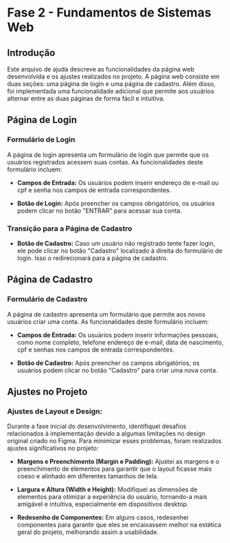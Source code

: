 # Fase 2 - Fundamentos de Sistemas Web

## Introdução

Este arquivo de ajuda descreve as funcionalidades da página web desenvolvida e os ajustes realizados no projeto. A página web consiste em duas seções: uma página de login e uma página de cadastro. Além disso, foi implementada uma funcionalidade adicional que permite aos usuários alternar entre as duas páginas de forma fácil e intuitiva.

## Página de Login

### Formulário de Login

A página de login apresenta um formulário de login que permite que os usuários registrados acessem suas contas. As funcionalidades deste formulário incluem:

- **Campos de Entrada:** Os usuários podem inserir endereço de e-mail ou cpf e senha nos campos de entrada correspondentes.

- **Botão de Login:** Após preencher os campos obrigatórios, os usuários podem clicar no botão "ENTRAR" para acessar sua conta.

### Transição para a Página de Cadastro

- **Botão de Cadastro:** Caso um usuário não registrado tente fazer login, ele pode clicar no botão "Cadastro" localizado à direita do formulário de login. Isso o redirecionará para a página de cadastro.

## Página de Cadastro

### Formulário de Cadastro

A página de cadastro apresenta um formulário que permite aos novos usuários criar uma conta. As funcionalidades deste formulário incluem:

- **Campos de Entrada:** Os usuários podem inserir informações pessoais, como nome completo, telefone endereço de e-mail, data de nascimento, cpf e senhas nos campos de entrada correspondentes.

- **Botão de Cadastro:** Após preencher os campos obrigatórios, os usuários podem clicar no botão "Cadastro" para criar uma nova conta.

## Ajustes no Projeto

### Ajustes de Layout e Design:

Durante a fase inicial do desenvolvimento, identifiquei desafios relacionados à implementação devido a algumas limitações no design original criado no Figma. Para minimizar esses problemas, foram realizados ajustes significativos no projeto:

- **Margens e Preenchimento (Margin e Padding):** Ajustei as margens e o preenchimento de elementos para garantir que o layout ficasse mais coeso e alinhado em diferentes tamanhos de tela.

- **Largura e Altura (Width e Height):** Modifiquei as dimensões de elementos para otimizar a experiência do usuário, tornando-a mais amigável e intuitiva, especialmente em dispositivos desktop.

- **Redesenho de Componentes:** Em alguns casos, redesenhei componentes para garantir que eles se encaixassem melhor na estética geral do projeto, melhorando assim a usabilidade.
